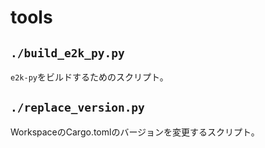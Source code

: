 # tools

## `./build_e2k_py.py`

`e2k-py`をビルドするためのスクリプト。

## `./replace_version.py`

WorkspaceのCargo.tomlのバージョンを変更するスクリプト。
